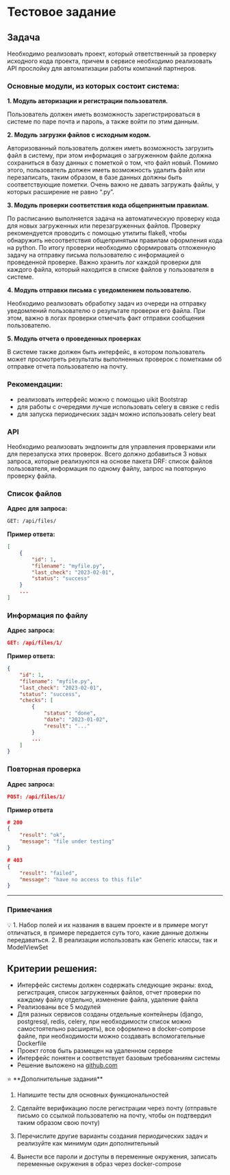 # Тестовое задание 

## **Задача**

Необходимо реализовать проект, который ответственный за проверку исходного кода проекта, причем в сервисе необходимо реализовать API прослойку для автоматизации работы компаний партнеров.

### Основные модули, из которых состоит система:

**1. Модуль авторизации и регистрации пользователя.**

Пользователь должен иметь возможность зарегистрироваться в системе по паре почта и пароль, а также войти по этим данным.

**2. Модуль загрузки файлов с исходным кодом.**

Авторизованный пользователь должен иметь возможность загрузить файл в систему, при этом информация о загруженном файле должна сохраниться в базу данных с пометкой о том, что файл новый. Помимо этого, пользователь должен иметь возможность удалить файл или перезаписать, таким образом, в базе данных должны быть соответствующие пометки. Очень важно не давать загружать файлы, у которых расширение не равно “.py”.

**3. Модуль проверки соответствия кода общепринятым правилам.**

По расписанию выполняется задача на автоматическую проверку кода для новых загруженных или перезагруженных файлов. Проверку рекомендуется проводить с помощью утилиты flake8, чтобы обнаружить несоответствия общепринятым правилам оформления кода на python. По итогу проверки необходимо сформировать отложенную задачу на отправку письма пользователю с информацией о проведенной проверке. Важно хранить лог каждой проверки для каждого файла, который находится в списке файлов у пользователя в системе.

**4. Модуль отправки письма с уведомлением пользователю.**

Необходимо реализовать обработку задач из очереди на отправку уведомлений пользователю о результате проверки его файла. При этом, важно в логах проверки отмечать факт отправки сообщения пользователю.

**5. Модуль отчета о проведенных проверках**

В системе также должен быть интерфейс, в котором пользователь может просмотреть результаты выполненных проверок с пометками об отправке отчета пользователю на почту.

### Рекомендации:

- реализовать интерфейс можно с помощью uikit Bootstrap
- для работы с очередями лучше использовать celery в связке с redis
- для запуска периодических задач можно использовать celery beat

### API

Необходимо реализовать эндпоинты для управления проверками или для перезапуска этих проверок. Всего должно добавиться 3 новых запроса, которые реализуются на основе пакета DRF: список файлов пользователя, информация по одному файлу, запрос на повторную проверку файла.

### Список файлов

**Адрес для запроса:**

```html
GET: /api/files/
```

**Пример ответа:**

```json
[
	{
		"id": 1,
		"filename": "myfile.py",
		"last_check": "2023-02-01",
		"status": "success"
	}
	...
]
```

### Информация по файлу

**Адрес запроса:**

```json
GET: /api/files/1/
```

**Пример ответа:**

```json
{
	"id": 1,
	"filename": "myfile.py",
	"last_check": "2023-02-01",
	"status": "success",
	"checks": [
		{
			"status": "done",
			"date": "2023-01-02",
			"result": "..."
		}
		...
	]
}
```

### Повторная проверка

**Адрес запроса:**

```json
POST: /api/files/1/
```

**Пример ответа**

```json
# 200
{
	"result": "ok",
	"message": "file under testing"
}

# 403
{
	"result": "failed",
	"message": "have no access to this file"
}
```

---

### Примечания

<aside>
💡 1. Набор полей и их названия в вашем проекте и в примере могут отличаться, в примере передается суть того, какие данные должны передаваться. 
2. В реализации использовать как Generic классы, так и ModelViewSet

</aside>

## Критерии решения:

- Интерфейс системы должен содержать следующие экраны: вход, регистрация, список загруженных файлов, отчет проверки по каждому файлу отдельно, изменение файла, удаление файла
- Реализованы все 5 модулей
- Для разных сервисов созданы отдельные контейнеры (django, postgresql, redis, celery, при необходимости список можно самостоятельно расширять), все оформлено в docker-compose файле, при необходимости можно создавать вспомогательные Dockerfile
- Проект готов быть размещен на удаленном сервере
- Интерфейс понятен и соответствует базовым требованиям системы
- Решение выложено на [github.com](http://github.com/)

<aside>
⭐ **Дополнительные задания**

1. Напишите тесты для основных функциональностей

2. Сделайте верификацию после регистрации через почту (отправьте письмо со ссылкой пользователю на почту, чтобы он подтвердил таким образом свою почту)

3. Перечислите другие варианты создания периодических задач и реализуйте как минимум один дополнительный

4. Вынести все пароли и доступы в переменные окружения, записать переменные окружения в образ через docker-compose

</aside>
